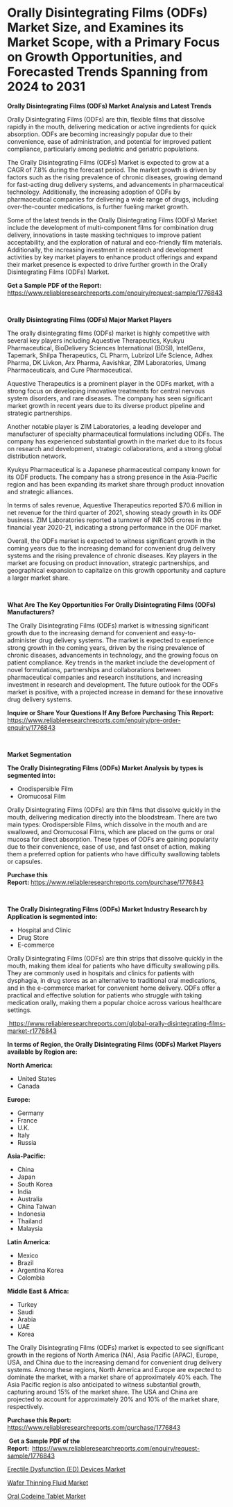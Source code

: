 <p><h1>Orally Disintegrating Films (ODFs) Market Size, and Examines its Market Scope, with a Primary Focus on Growth Opportunities, and Forecasted Trends Spanning from 2024 to 2031</h1></p><p><strong>Orally Disintegrating Films (ODFs) Market Analysis and Latest Trends</strong></p>
<p><p>Orally Disintegrating Films (ODFs) are thin, flexible films that dissolve rapidly in the mouth, delivering medication or active ingredients for quick absorption. ODFs are becoming increasingly popular due to their convenience, ease of administration, and potential for improved patient compliance, particularly among pediatric and geriatric populations.</p><p>The Orally Disintegrating Films (ODFs) Market is expected to grow at a CAGR of 7.8% during the forecast period. The market growth is driven by factors such as the rising prevalence of chronic diseases, growing demand for fast-acting drug delivery systems, and advancements in pharmaceutical technology. Additionally, the increasing adoption of ODFs by pharmaceutical companies for delivering a wide range of drugs, including over-the-counter medications, is further fueling market growth.</p><p>Some of the latest trends in the Orally Disintegrating Films (ODFs) Market include the development of multi-component films for combination drug delivery, innovations in taste masking techniques to improve patient acceptability, and the exploration of natural and eco-friendly film materials. Additionally, the increasing investment in research and development activities by key market players to enhance product offerings and expand their market presence is expected to drive further growth in the Orally Disintegrating Films (ODFs) Market.</p></p>
<p><strong>Get a Sample PDF of the Report:&nbsp;</strong> <a href="https://www.reliableresearchreports.com/enquiry/request-sample/1776843">https://www.reliableresearchreports.com/enquiry/request-sample/1776843</a></p>
<p>&nbsp;</p>
<p><strong>Orally Disintegrating Films (ODFs) Major Market Players</strong></p>
<p><p>The orally disintegrating films (ODFs) market is highly competitive with several key players including Aquestive Therapeutics, Kyukyu Pharmaceutical, BioDelivery Sciences International (BDSI), IntelGenx, Tapemark, Shilpa Therapeutics, CL Pharm, Lubrizol Life Science, Adhex Pharma, DK Livkon, Arx Pharma, Aavishkar, ZIM Laboratories, Umang Pharmaceuticals, and Cure Pharmaceutical.</p><p>Aquestive Therapeutics is a prominent player in the ODFs market, with a strong focus on developing innovative treatments for central nervous system disorders, and rare diseases. The company has seen significant market growth in recent years due to its diverse product pipeline and strategic partnerships.</p><p>Another notable player is ZIM Laboratories, a leading developer and manufacturer of specialty pharmaceutical formulations including ODFs. The company has experienced substantial growth in the market due to its focus on research and development, strategic collaborations, and a strong global distribution network.</p><p>Kyukyu Pharmaceutical is a Japanese pharmaceutical company known for its ODF products. The company has a strong presence in the Asia-Pacific region and has been expanding its market share through product innovation and strategic alliances.</p><p>In terms of sales revenue, Aquestive Therapeutics reported $70.6 million in net revenue for the third quarter of 2021, showing steady growth in its ODF business. ZIM Laboratories reported a turnover of INR 305 crores in the financial year 2020-21, indicating a strong performance in the ODF market.</p><p>Overall, the ODFs market is expected to witness significant growth in the coming years due to the increasing demand for convenient drug delivery systems and the rising prevalence of chronic diseases. Key players in the market are focusing on product innovation, strategic partnerships, and geographical expansion to capitalize on this growth opportunity and capture a larger market share.</p></p>
<p>&nbsp;</p>
<p><strong>What Are The Key Opportunities For Orally Disintegrating Films (ODFs) Manufacturers?</strong></p>
<p><p>The Orally Disintegrating Films (ODFs) market is witnessing significant growth due to the increasing demand for convenient and easy-to-administer drug delivery systems. The market is expected to experience strong growth in the coming years, driven by the rising prevalence of chronic diseases, advancements in technology, and the growing focus on patient compliance. Key trends in the market include the development of novel formulations, partnerships and collaborations between pharmaceutical companies and research institutions, and increasing investment in research and development. The future outlook for the ODFs market is positive, with a projected increase in demand for these innovative drug delivery systems.</p></p>
<p><strong>Inquire or Share Your Questions If Any Before Purchasing This Report:</strong> <a href="https://www.reliableresearchreports.com/enquiry/pre-order-enquiry/1776843">https://www.reliableresearchreports.com/enquiry/pre-order-enquiry/1776843</a></p>
<p>&nbsp;</p>
<p><strong>Market Segmentation</strong></p>
<p><strong>The Orally Disintegrating Films (ODFs) Market Analysis by types is segmented into:</strong></p>
<p><ul><li>Orodispersible Film</li><li>Oromucosal Film</li></ul></p>
<p><p>Orally Disintegrating Films (ODFs) are thin films that dissolve quickly in the mouth, delivering medication directly into the bloodstream. There are two main types: Orodispersible Films, which dissolve in the mouth and are swallowed, and Oromucosal Films, which are placed on the gums or oral mucosa for direct absorption. These types of ODFs are gaining popularity due to their convenience, ease of use, and fast onset of action, making them a preferred option for patients who have difficulty swallowing tablets or capsules.</p></p>
<p><strong>Purchase this Report:&nbsp;</strong><a href="https://www.reliableresearchreports.com/purchase/1776843">https://www.reliableresearchreports.com/purchase/1776843</a></p>
<p>&nbsp;</p>
<p><strong>The Orally Disintegrating Films (ODFs) Market Industry Research by Application is segmented into:</strong></p>
<p><ul><li>Hospital and Clinic</li><li>Drug Store</li><li>E-commerce</li></ul></p>
<p><p>Orally Disintegrating Films (ODFs) are thin strips that dissolve quickly in the mouth, making them ideal for patients who have difficulty swallowing pills. They are commonly used in hospitals and clinics for patients with dysphagia, in drug stores as an alternative to traditional oral medications, and in the e-commerce market for convenient home delivery. ODFs offer a practical and effective solution for patients who struggle with taking medication orally, making them a popular choice across various healthcare settings.</p></p>
<p><a href="https://www.reliableresearchreports.com/global-orally-disintegrating-films-market-r1776843">&nbsp;https://www.reliableresearchreports.com/global-orally-disintegrating-films-market-r1776843</a></p>
<p><strong>In terms of Region, the Orally Disintegrating Films (ODFs) Market Players available by Region are:</strong></p>
<p>
    <p> <strong> North America: </strong>
        <ul>
            <li>United States</li>
            <li>Canada</li>
        </ul>
        </p> 
    <p> <strong> Europe: </strong>
        <ul>
            <li>Germany</li>
            <li>France</li>
            <li>U.K.</li>
            <li>Italy</li>
            <li>Russia</li>
        </ul>
        </p> 
    <p> <strong> Asia-Pacific: </strong>
        <ul>
            <li>China</li>
            <li>Japan</li>
            <li>South Korea</li>
            <li>India</li>
            <li>Australia</li>
            <li>China Taiwan</li>
            <li>Indonesia</li>
            <li>Thailand</li>
            <li>Malaysia</li>
        </ul>
        </p> 
    <p> <strong> Latin America: </strong>
        <ul>
            <li>Mexico</li>
            <li>Brazil</li>
            <li>Argentina Korea</li>
            <li>Colombia</li>
        </ul>
        </p> 
    <p> <strong> Middle East & Africa: </strong>
        <ul>
            <li>Turkey</li>
            <li>Saudi</li>
            <li>Arabia</li>
            <li>UAE</li>
            <li>Korea</li>
        </ul>
    </p>
    </p>
<p><p>The Orally Disintegrating Films (ODFs) market is expected to see significant growth in the regions of North America (NA), Asia Pacific (APAC), Europe, USA, and China due to the increasing demand for convenient drug delivery systems. Among these regions, North America and Europe are expected to dominate the market, with a market share of approximately 40% each. The Asia Pacific region is also anticipated to witness substantial growth, capturing around 15% of the market share. The USA and China are projected to account for approximately 20% and 10% of the market share, respectively.</p></p>
<p><strong>Purchase this Report: </strong><a href="https://www.reliableresearchreports.com/purchase/1776843">https://www.reliableresearchreports.com/purchase/1776843</a></p>
<p>&nbsp;<strong>Get a Sample PDF of the Report:&nbsp;&nbsp;</strong><a href="https://www.reliableresearchreports.com/enquiry/request-sample/1776843">https://www.reliableresearchreports.com/enquiry/request-sample/1776843</a></p>
<p><strong></strong></p>
<p><p><a href="https://www.linkedin.com/pulse/erectile-dysfunction-ed-devices-market-size-evaluating-its-trends-1zu8f">Erectile Dysfunction (ED) Devices Market</a></p><p><a href="https://www.linkedin.com/pulse/wafer-thinning-fluid-market-furnish-information-size-share-dynamics-oicpf">Wafer Thinning Fluid Market</a></p><p><a href="https://github.com/AnnChovey2023/Market-Research-Report-List-1/blob/main/oral-codeine-tablet-market.md">Oral Codeine Tablet Market</a></p></p>